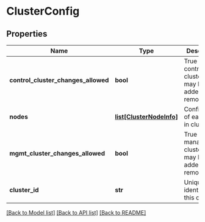 # ClusterConfig

## Properties
Name | Type | Description | Notes
------------ | ------------- | ------------- | -------------
**control_cluster_changes_allowed** | **bool** | True if control cluster nodes may be added or removed | [optional] 
**nodes** | [**list[ClusterNodeInfo]**](ClusterNodeInfo.md) | Configuration of each node in cluster | [optional] 
**mgmt_cluster_changes_allowed** | **bool** | True if management cluster nodes may be added or removed | [optional] 
**cluster_id** | **str** | Unique identifier of this cluster | [optional] 

[[Back to Model list]](../README.md#documentation-for-models) [[Back to API list]](../README.md#documentation-for-api-endpoints) [[Back to README]](../README.md)

